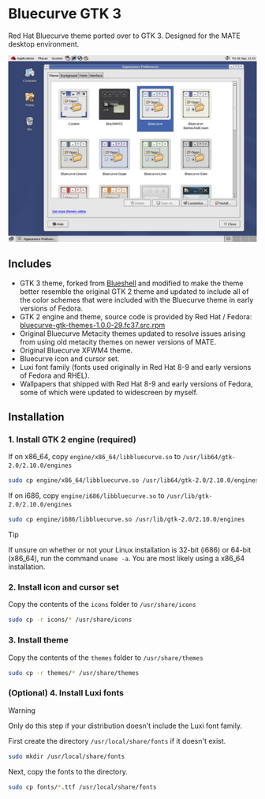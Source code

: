 # Bluecurve GTK 3
Red Hat Bluecurve theme ported over to GTK 3. Designed for the MATE desktop environment.

![screenshot](screenshot.png)
## Includes
- GTK 3 theme, forked from [Blueshell](https://github.com/Rakksor/Blueshell) and modified to make the theme better resemble the original GTK 2 theme and updated to include all of the color schemes that were included with the Bluecurve theme in early versions of Fedora.
- GTK 2 engine and theme, source code is provided by Red Hat / Fedora: [bluecurve-gtk-themes-1.0.0-29.fc37.src.rpm](https://dl.fedoraproject.org/pub/fedora/linux/releases/37/Everything/source/tree/Packages/b/bluecurve-gtk-themes-1.0.0-29.fc37.src.rpm)
- Original Bluecurve Metacity themes updated to resolve issues arising from using old metacity themes on newer versions of MATE.
- Original Bluecurve XFWM4 theme.
- Bluecurve icon and cursor set.
- Luxi font family (fonts used originally in Red Hat 8-9 and early versions of Fedora and RHEL).
- Wallpapers that shipped with Red Hat 8-9 and early versions of Fedora, some of which were updated to widescreen by myself.

## Installation
### 1. Install GTK 2 engine (required)
If on x86_64, copy `engine/x86_64/libbluecurve.so` to `/usr/lib64/gtk-2.0/2.10.0/engines`
```bash
sudo cp engine/x86_64/libbluecurve.so /usr/lib64/gtk-2.0/2.10.0/engines
```
If on i686, copy `engine/i686/libbluecurve.so` to `/usr/lib/gtk-2.0/2.10.0/engines`
```bash
sudo cp engine/i686/libbluecurve.so /usr/lib/gtk-2.0/2.10.0/engines
```
> [!TIP]
> If unsure on whether or not your Linux installation is 32-bit (i686) or 64-bit (x86_64), run the command `uname -a`. You are most likely using a x86_64 installation.

### 2. Install icon and cursor set
Copy the contents of the `icons` folder to `/usr/share/icons`
```bash
sudo cp -r icons/* /usr/share/icons
```
### 3. Install theme
Copy the contents of the `themes` folder to `/usr/share/themes`
```bash
sudo cp -r themes/* /usr/share/themes
```
### (Optional) 4. Install Luxi fonts
> [!WARNING]
> Only do this step if your distribution doesn't include the Luxi font family.

First create the directory `/usr/local/share/fonts` if it doesn't exist.
```bash
sudo mkdir /usr/local/share/fonts
```
Next, copy the fonts to the directory.
```bash
sudo cp fonts/*.ttf /usr/local/share/fonts
```


